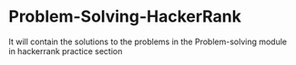 # Problem-Solving-HackerRank
It will contain the solutions to the problems in the Problem-solving module in hackerrank practice section

